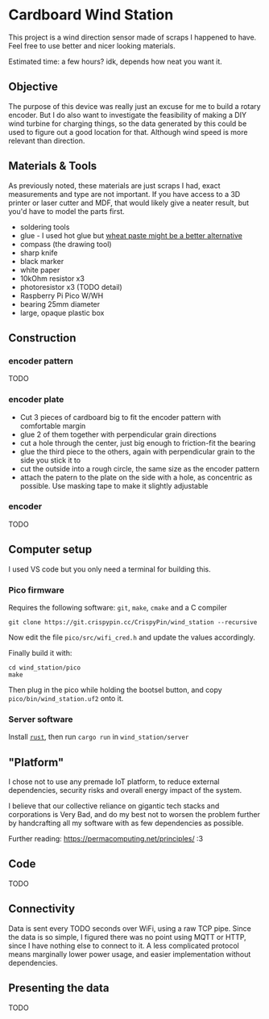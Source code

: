 # Cardboard Wind Station
This project is a wind direction sensor made of scraps I happened to have. Feel free to use better and nicer looking materials.

Estimated time: a few hours? idk, depends how neat you want it.

## Objective
The purpose of this device was really just an excuse for me to build a rotary encoder. But I do also want to investigate the feasibility of making a DIY wind turbine for charging things, so the data generated by this could be used to figure out a good location for that. Although wind speed is more relevant than direction.

## Materials & Tools
As previously noted, these materials are just scraps I had, exact measurements and type are not important. If you have access to a 3D printer or laser cutter and MDF, that would likely give a neater result, but you'd have to model the parts first.

- soldering tools
- glue - I used hot glue but [wheat paste might be a better alternative](https://www.youtube.com/watch?v=45JhacvmXV8)
- compass (the drawing tool)
- sharp knife
- black marker
- white paper
- 10kOhm resistor x3
- photoresistor x3 (TODO detail)
- Raspberry Pi Pico W/WH
- bearing 25mm diameter
- large, opaque plastic box

## Construction
### encoder pattern
TODO
### encoder plate
- Cut 3 pieces of cardboard big to fit the encoder pattern with comfortable margin
- glue 2 of them together with perpendicular grain directions
- cut a hole through the center, just big enough to friction-fit the bearing
- glue the third piece to the others, again with perpendicular grain to the side you stick it to
- cut the outside into a rough circle, the same size as the encoder pattern
- attach the patern to the plate on the side with a hole, as concentric as possible. Use masking tape to make it slightly adjustable
### encoder
TODO

## Computer setup
I used VS code but you only need a terminal for building this.

### Pico firmware
Requires the following software: `git`, `make`, `cmake` and a C compiler
```
git clone https://git.crispypin.cc/CrispyPin/wind_station --recursive
```
Now edit the file `pico/src/wifi_cred.h` and update the values accordingly.

Finally build it with:
```
cd wind_station/pico
make
```
Then plug in the pico while holding the bootsel button, and copy `pico/bin/wind_station.uf2` onto it.

### Server software
Install [`rust`](https://rustup.rs/), then run `cargo run` in `wind_station/server`

## "Platform"
I chose not to use any premade IoT platform, to reduce external dependencies, security risks and overall energy impact of the system.

I believe that our collective reliance on gigantic tech stacks and corporations is Very Bad, and do my best not to worsen the problem further by handcrafting all my software with as few dependencies as possible.

Further reading: https://permacomputing.net/principles/ :3

## Code
TODO

## Connectivity
Data is sent every TODO seconds over WiFi, using a raw TCP pipe. Since the data is so simple, I figured there was no point using MQTT or HTTP, since I have nothing else to connect to it. A less complicated protocol means marginally lower power usage, and easier implementation without dependencies.

## Presenting the data
TODO
